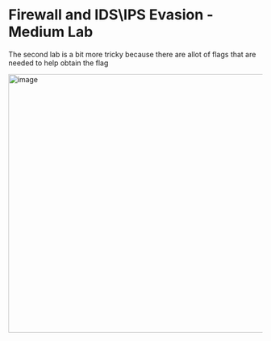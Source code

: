 # Firewall and IDS\IPS Evasion - Medium Lab

The second lab is a bit more tricky because there are allot of flags that are needed to help obtain the flag 

<img width="1052" height="513" alt="image" src="https://github.com/user-attachments/assets/3970eef5-e16f-485d-a8be-8b884a97356a" />
